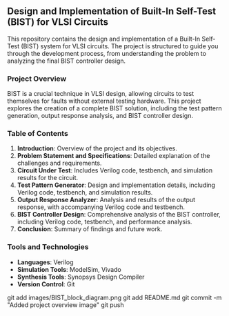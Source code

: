 ## Design and Implementation of Built-In Self-Test (BIST) for VLSI Circuits

This repository contains the design and implementation of a Built-In Self-Test (BIST) system for VLSI circuits. The project is structured to guide you through the development process, from understanding the problem to analyzing the final BIST controller design.

### Project Overview

BIST is a crucial technique in VLSI design, allowing circuits to test themselves for faults without external testing hardware. This project explores the creation of a complete BIST solution, including the test pattern generation, output response analysis, and BIST controller design.

### Table of Contents

1. **Introduction**: Overview of the project and its objectives.
2. **Problem Statement and Specifications**: Detailed explanation of the challenges and requirements.
3. **Circuit Under Test**: Includes Verilog code, testbench, and simulation results for the circuit.
4. **Test Pattern Generator**: Design and implementation details, including Verilog code, testbench, and simulation results.
5. **Output Response Analyzer**: Analysis and results of the output response, with accompanying Verilog code and testbench.
6. **BIST Controller Design**: Comprehensive analysis of the BIST controller, including Verilog code, testbench, and performance analysis.
7. **Conclusion**: Summary of findings and future work.

### Tools and Technologies

- **Languages**: Verilog
- **Simulation Tools**: ModelSim, Vivado
- **Synthesis Tools**: Synopsys Design Compiler
- **Version Control**: Git

git add images/BIST_block_diagram.png
git add README.md
git commit -m "Added project overview image"
git push

